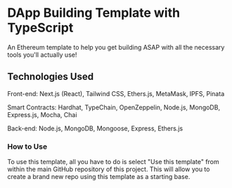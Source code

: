 # DApp Building Template with TypeScript

An Ethereum template to help you get building ASAP with all the necessary tools you'll actually use!

## Technologies Used

Front-end:
Next.js (React), Tailwind CSS, Ethers.js, MetaMask, IPFS, Pinata

Smart Contracts:
Hardhat, TypeChain, OpenZeppelin, Node.js, MongoDB, Express.js, Mocha, Chai

Back-end:
Node.js, MongoDB, Mongoose, Express, Ethers.js

### How to Use

To use this template, all you have to do is select "Use this template" from within the main GitHub repository of this project.
This will allow you to create a brand new repo using this template as a starting base.
